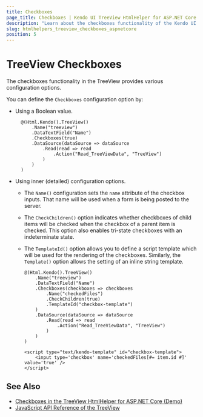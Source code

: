 ```yaml
---
title: Checkboxes
page_title: Checkboxes | Kendo UI TreeView HtmlHelper for ASP.NET Core
description: "Learn about the checkboxes functionality of the Kendo UI TreeView HtmlHelper for ASP.NET Core (MVC 6 or ASP.NET Core MVC)."
slug: htmlhelpers_treeview_checkboxes_aspnetcore
position: 5
---
```


# TreeView Checkboxes

The checkboxes functionality in the TreeView provides various configuration options.

You can define the `Checkboxes` configuration option by:

* Using a Boolean value.

        @(Html.Kendo().TreeView()
            .Name("treeview")
            .DataTextField("Name")
            .Checkboxes(true)
            .DataSource(dataSource => dataSource
                .Read(read => read
                    .Action("Read_TreeViewData", "TreeView")
                )
            )
        )

* Using inner (detailed) configuration options.
  * The `Name()` configuration sets the `name` attribute of the checkbox inputs. That name will be used when a form is being posted to the server.
  * The `CheckChildren()` option indicates whether checkboxes of child items will be checked when the checkbox of a parent item is checked. This option also enables tri-state checkboxes with an indeterminate state.
  * The `TemplateId()` option allows you to define a script template which will be used for the rendering of the checkboxes. Similarly, the `Template()` option allows the setting of an inline string template.

        @(Html.Kendo().TreeView()
            .Name("treeview")
            .DataTextField("Name")
            .Checkboxes(checkboxes => checkboxes
                .Name("checkedFiles")
                .CheckChildren(true)
                .TemplateId("checkbox-template")
            )
            .DataSource(dataSource => dataSource
                .Read(read => read
                    .Action("Read_TreeViewData", "TreeView")
                )
            )
        )

        <script type="text/kendo-template" id="checkbox-template">
            <input type='checkbox' name='checkedFiles[#= item.id #]' value='true' />
        </script>

## See Also

* [Checkboxes in the TreeView HtmlHelper for ASP.NET Core (Demo)](https://demos.telerik.com/aspnet-core/treeview/checkboxes)
* [JavaScript API Reference of the TreeView](http://docs.telerik.com/kendo-ui/api/javascript/ui/treeview)

